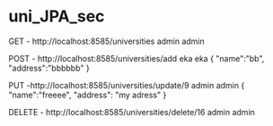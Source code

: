 # uni_JPA_sec

GET  - http://localhost:8585/universities   admin admin


POST - http://localhost:8585/universities/add eka eka
{
    "name":"bb",
    "address":"bbbbbb"
}

PUT -http://localhost:8585/universities/update/9 admin admin
{
    "name":"freeee",
    "address": "my adress" 
}

DELETE - http://localhost:8585/universities/delete/16   admin admin


